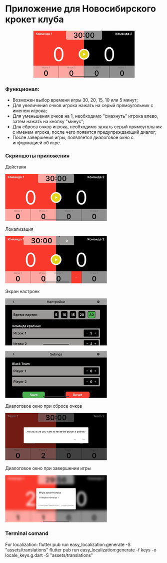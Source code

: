 # Приложение для Новосибирского крокет клуба

<p align="center">
<img src="./docs/assets/main_screen.png" height="150" />
</p>

### Функционал:
- Возможен выбор времени игры 30, 20, 15, 10 или 5 минут;
- Для увеличения очков игрока нажать на серый прямоугольник с именем игрока;
- Для уменьшения очков на 1, необходимо "смахнуть" игрока влево, затем нажать на кнопку "минус";
- Для сброса очков игрока, необходимо зажать серый прямоугольник с именем игрока, после чего появится предупреждающий диалог;
- После завершения игры, появляется диалоговое окно с информацией об игре.

### Скриншоты приложения

Действия
<p align="left">
<img src="./docs/assets/main_screen.png" height="150" />
</p>
Локализация
<p align="left">
<img src="./docs/assets/main_screen_actions.png" height="150" />
</p>
Экран настроек
<p align="left">
<img src="./docs/assets/settings_screen_start.png" height="150" />
</p>
<p align="left">
<img src="./docs/assets/settings_screen_end.png" height="150" />
</p>
Диалоговое окно при сбросе очков
<p align="left">
<img src="./docs/assets/reset_score_warning.png" height="150" />
</p>
Диалоговое окно при завершении игры
<p align="left">
<img src="./docs/assets/end_game.png" height="150" />
</p>





### Terminal comand
For localization:
flutter pub run easy_localization:generate -S "assets/translations"
flutter pub run easy_localization:generate -f keys -o locale_keys.g.dart -S "assets/translations"
